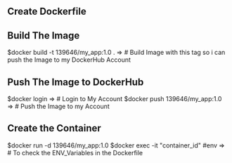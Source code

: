 ## Create Dockerfile

## Build The Image
  $docker build -t 139646/my_app:1.0 .     => # Build Image with this tag so i can push the Image to my DockerHub Account

## Push The Image to DockerHub
  $docker login      => # Login to My Account
  $docker push 139646/my_app:1.0     => # Push the Image to my Account

## Create the Container
  $docker run -d 139646/my_app:1.0
  $docker exec -it "container_id"
  #env       => # To check the ENV_Variables in the Dockerfile